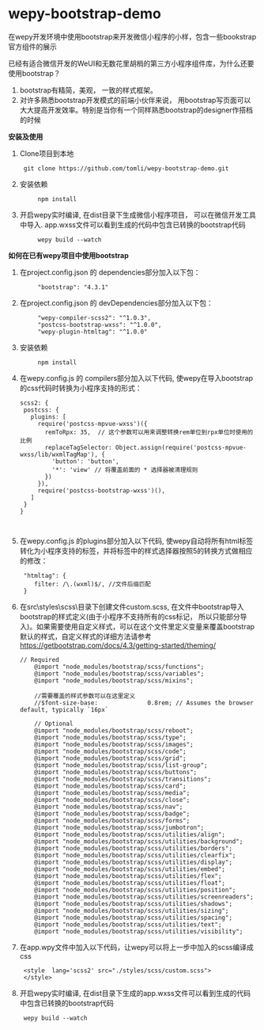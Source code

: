 # wepy-bootstrap-demo
在wepy开发环境中使用bootstrap来开发微信小程序的小样，包含一些bookstrap官方组件的展示

已经有适合微信开发的WeUI和无数花里胡梢的第三方小程序组件库，为什么还要使用bootstrap？
1. bootstrap有精简，美观， 一致的样式框架。
2. 对许多熟悉bootstrap开发模式的前端小伙伴来说， 用bootstrap写页面可以大大提高开发效率。特别是当你有一个同样熟悉bootstrap的designer作搭档的时候

**安装及使用**

1. Clone项目到本地

        git clone https://github.com/tomli/wepy-bootstrap-demo.git

2. 安装依赖

            npm install      
            
3. 开启wepy实时编译, 在dist目录下生成微信小程序项目， 可以在微信开发工具中导入. app.wxss文件可以看到生成的代码中包含已转换的bootstrap代码
    
            wepy build --watch           


**如何在已有wepy项目中使用bootstrap**

1. 在project.config.json 的 dependencies部分加入以下包：

            "bootstrap": "4.3.1"

3. 在project.config.json 的 devDependencies部分加入以下包：
          
            "wepy-compiler-scss2": "^1.0.3",
            "postcss-bootstrap-wxss": "^1.0.0",
            "wepy-plugin-htmltag": "^1.0.0"
            
4. 安装依赖

            npm install           

5. 在wepy.config.js 的 compilers部分加入以下代码, 使wepy在导入bootstrap的css代码时转换为小程序支持的形式：                                                            
     ``` 
    scss2: {
      postcss: {
        plugins: [
          require('postcss-mpvue-wxss')({
            remToRpx: 35,  // 这个参数可以用来调整转换rem单位到rpx单位时使用的比例
            replaceTagSelector: Object.assign(require('postcss-mpvue-wxss/lib/wxmlTagMap'), {
              'button': 'button',
              '*': 'view' // 将覆盖前面的 * 选择器被清理规则
            })
          }),
          require('postcss-bootstrap-wxss')(),
        ]
      }
    }
              
              
6. 在wepy.config.js 的plugins部分加入以下代码, 使wepy自动将所有html标签转化为小程序支持的标签，并将标签中的样式选择器按照5的转换方式做相应的修改：

        "htmltag": {
           filter: /\.(wxml)$/, //文件后缀匹配
        }

7. 在src\styles\scss\目录下创建文件custom.scss, 在文件中bootstrap导入bootstrap的样式定义(由于小程序不支持所有的css标记， 所以只能部分导入)。如果需要使用自定义样式，可以在这个文件里定义变量来覆盖bootstrap默认的样式，自定义样式的详细方法请参考 https://getbootstrap.com/docs/4.3/getting-started/theming/

     ``` 
     // Required
         @import "node_modules/bootstrap/scss/functions";
         @import "node_modules/bootstrap/scss/variables";
         @import "node_modules/bootstrap/scss/mixins";
         
         //需要覆盖的样式参数可以在这里定义
         //$font-size-base:              0.8rem; // Assumes the browser default, typically `16px`
         
         // Optional
         @import "node_modules/bootstrap/scss/reboot";
         @import "node_modules/bootstrap/scss/type";
         @import "node_modules/bootstrap/scss/images";
         @import "node_modules/bootstrap/scss/code";
         @import "node_modules/bootstrap/scss/grid";
         @import "node_modules/bootstrap/scss/list-group";
         @import "node_modules/bootstrap/scss/buttons";
         @import "node_modules/bootstrap/scss/transitions";
         @import "node_modules/bootstrap/scss/card";
         @import "node_modules/bootstrap/scss/media";
         @import "node_modules/bootstrap/scss/close";
         @import "node_modules/bootstrap/scss/nav";
         @import "node_modules/bootstrap/scss/badge";
         @import "node_modules/bootstrap/scss/forms";
         @import "node_modules/bootstrap/scss/jumbotron";
         @import "node_modules/bootstrap/scss/utilities/align";
         @import "node_modules/bootstrap/scss/utilities/background";
         @import "node_modules/bootstrap/scss/utilities/borders";
         @import "node_modules/bootstrap/scss/utilities/clearfix";
         @import "node_modules/bootstrap/scss/utilities/display";
         @import "node_modules/bootstrap/scss/utilities/embed";
         @import "node_modules/bootstrap/scss/utilities/flex";
         @import "node_modules/bootstrap/scss/utilities/float";
         @import "node_modules/bootstrap/scss/utilities/position";
         @import "node_modules/bootstrap/scss/utilities/screenreaders";
         @import "node_modules/bootstrap/scss/utilities/shadows";
         @import "node_modules/bootstrap/scss/utilities/sizing";
         @import "node_modules/bootstrap/scss/utilities/spacing";
         @import "node_modules/bootstrap/scss/utilities/text";
         @import "node_modules/bootstrap/scss/utilities/visibility";

7. 在app.wpy文件中加入以下代码，让wepy可以将上一步中加入的scss编译成css

        <style  lang='scss2' src="./styles/scss/custom.scss">
        </style>

8. 开启wepy实时编译, 在dist目录下生成的app.wxss文件可以看到生成的代码中包含已转换的bootstrap代码

        wepy build --watch
                          
            
            
            
            
